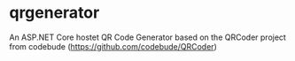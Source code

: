 # qrgenerator
An ASP.NET Core hostet QR Code Generator based on the QRCoder project from codebude (https://github.com/codebude/QRCoder)
